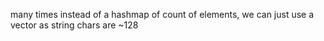many times instead of a hashmap of count of elements, we can just use a vector as string chars are ~128
